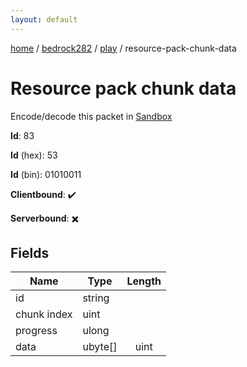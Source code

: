 ```yaml
---
layout: default
---
```


[home](/)  /  [bedrock282](/protocol/bedrock282)  /  [play](/protocol/bedrock282/play)  /  resource-pack-chunk-data

# Resource pack chunk data

Encode/decode this packet in [Sandbox](../../../sandbox/bedrock282#Play.ResourcePackChunkData)

**Id**: 83

**Id** (hex): 53

**Id** (bin): 01010011

**Clientbound**: ✔️

**Serverbound**: ✖️

## Fields

Name | Type | Length
---|---|:---:
id | string | [](/protocol/bedrock282/types/)
chunk index | uint | [](/protocol/bedrock282/types/)
progress | ulong | [](/protocol/bedrock282/types/)
data | ubyte[] | uint
